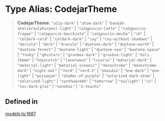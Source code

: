 # Type Alias: CodejarTheme

> **CodejarTheme**: `"a11y-dark"` \| `"atom-dark"` \| `"base16-ateliersulphurpool-light"` \| `"catppuccin-latte"` \| `"catppuccin-frappe"` \| `"catppuccin-macchiato"` \| `"catppuccin-mocha"` \| `"cb"` \| `"coldark-cold"` \| `"coldark-dark"` \| `"coy"` \| `"coy-without-shadows"` \| `"darcula"` \| `"dark"` \| `"dracula"` \| `"duotone-dark"` \| `"duotone-earth"` \| `"duotone-forest"` \| `"duotone-light"` \| `"duotone-sea"` \| `"duotone-space"` \| `"funky"` \| `"ghcolors"` \| `"gruvbox-dark"` \| `"gruvbox-light"` \| `"holi-theme"` \| `"hopscotch"` \| `"laserwave"` \| `"lucario"` \| `"material-dark"` \| `"material-light"` \| `"material-oceanic"` \| `"monochrome"` \| `"monochrome-dark"` \| `"night-owl"` \| `"nord"` \| `"nord-2"` \| `"okaidia"` \| `"one-dark"` \| `"one-light"` \| `"pojoaque"` \| `"shades-of-purple"` \| `"solarized-dark-atom"` \| `"solarized-light"` \| `"synthwave84"` \| `"tomorrow"` \| `"twilight"` \| `"vs"` \| `"vsc-dark-plus"` \| `"xonokai"` \| `"z-touchs"`

## Defined in

[models.ts:1687](https://github.com/live-codes/livecodes/blob/ca3a38602cd90e12413c6333c1e0e06995427bd0/src/sdk/models.ts#L1687)